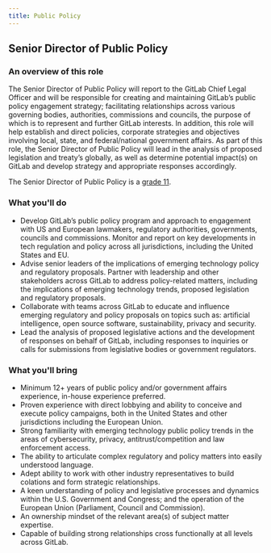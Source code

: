 ```yaml
---
title: Public Policy
---
```

## Senior Director of Public Policy

### An overview of this role
The Senior Director of Public Policy will report to the GitLab Chief Legal Officer and will be responsible for creating and maintaining GitLab’s public policy engagement strategy; facilitating relationships across various governing bodies, authorities, commissions and councils, the purpose of which is to represent and further GitLab interests. In addition, this role will help establish and direct policies, corporate strategies and objectives involving local, state, and federal/national government affairs. As part of this role, the Senior Director of Public Policy will lead in the analysis of proposed legislation and treaty’s globally, as well as determine potential impact(s) on GitLab and develop strategy and appropriate responses accordingly.

The Senior Director of Public Policy is a [grade 11](https://handbook.gitlab.com/handbook/total-rewards/compensation/compensation-calculator/#gitlab-job-grades_).

### What you'll do

- Develop GitLab’s public policy program and approach to engagement with US and European lawmakers, regulatory authorities, governments, councils and commissions. 
Monitor and report on key developments in tech regulation and policy across all jurisdictions, including the United States and EU.
- Advise senior leaders of the implications of emerging technology policy and regulatory proposals.
Partner with leadership and other stakeholders across GitLab to address policy-related matters, including the implications of emerging technology trends, proposed legislation and regulatory proposals.
- Collaborate with teams across GitLab to educate and influence emerging regulatory and policy proposals on topics such as: artificial intelligence, open source software, sustainability, privacy and security.
- Lead the analysis of proposed legislative actions and the development of responses on behalf of GitLab, including responses to inquiries or calls for submissions from legislative bodies or government regulators.

### What you'll bring
- Minimum 12+ years of public policy and/or government affairs experience, in-house experience preferred. 
- Proven experience with direct lobbying and ability to conceive and execute policy campaigns, both in the United States and other jurisdictions including the European Union.
- Strong familiarity with emerging technology public policy trends in the areas of cybersecurity, privacy, antitrust/competition and law enforcement access.
- The ability to articulate complex regulatory and policy matters into easily understood language.
- Adept ability to work with other industry representatives to build colations and form strategic relationships.
- A keen understanding of policy and legislative processes and dynamics within the U.S. Government and Congress; and the operation of the European Union (Parliament, Council and Commission).
- An ownership mindset of the relevant area(s) of subject matter expertise.
- Capable of building strong relationships cross functionally at all levels across GitLab.